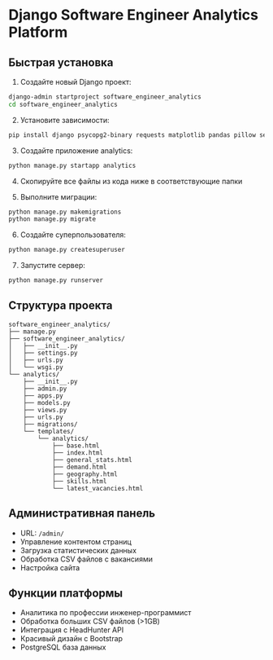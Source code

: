 # Django Software Engineer Analytics Platform

## Быстрая установка

1. Создайте новый Django проект:
```bash
django-admin startproject software_engineer_analytics
cd software_engineer_analytics
```

2. Установите зависимости:
```bash
pip install django psycopg2-binary requests matplotlib pandas pillow seaborn
```

3. Создайте приложение analytics:
```bash
python manage.py startapp analytics
```

4. Скопируйте все файлы из кода ниже в соответствующие папки

5. Выполните миграции:
```bash
python manage.py makemigrations
python manage.py migrate
```

6. Создайте суперпользователя:
```bash
python manage.py createsuperuser
```

7. Запустите сервер:
```bash
python manage.py runserver
```

## Структура проекта
```
software_engineer_analytics/
├── manage.py
├── software_engineer_analytics/
│   ├── __init__.py
│   ├── settings.py
│   ├── urls.py
│   └── wsgi.py
└── analytics/
    ├── __init__.py
    ├── admin.py
    ├── apps.py
    ├── models.py
    ├── views.py
    ├── urls.py
    ├── migrations/
    └── templates/
        └── analytics/
            ├── base.html
            ├── index.html
            ├── general_stats.html
            ├── demand.html
            ├── geography.html
            ├── skills.html
            └── latest_vacancies.html
```

## Административная панель
- URL: `/admin/`
- Управление контентом страниц
- Загрузка статистических данных
- Обработка CSV файлов с вакансиями
- Настройка сайта

## Функции платформы
- Аналитика по профессии инженер-программист
- Обработка больших CSV файлов (>1GB)
- Интеграция с HeadHunter API
- Красивый дизайн с Bootstrap
- PostgreSQL база данных